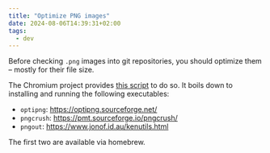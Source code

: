 ```yaml
---
title: "Optimize PNG images"
date: 2024-08-06T14:39:31+02:00
tags:
  - dev
---
```


Before checking `.png` images into git repositories, you should optimize them –
mostly for their file size.

<!--more-->

The Chromium project provides [this
script](https://chromium.googlesource.com/chromium/src/+/refs/heads/main/tools/resources/optimize-png-files.sh)
to do so. It boils down to installing and running the following executables:

- `optipng`: https://optipng.sourceforge.net/
- `pngcrush`: https://pmt.sourceforge.io/pngcrush/
- `pngout`: https://www.jonof.id.au/kenutils.html

The first two are available via homebrew.

